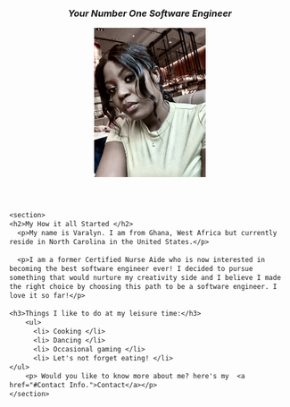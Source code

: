 
<html>
<head>


<link rel="stylesheet" href="https://cdnjs.cloudflare.com/ajax/libs/normalize/5.0.0/normalize.min.css" />

<link href="style.css" rel="stylesheet" type="text/css" />

</head>

<body>

<!-- WEB PAGE CONTENT HERE -->
<header>
<article>
  <section>
<div class="pageContainer"> 
  <div class="textContainer">
    <em><h1>Your Number One Software Engineer</h1></em>
      <div class="imageContainer"> 
    <img src="varalyn.jpeg" width= "200" alt="Varalyn at the beach"/>
    </div>
    </section>
  </article>
  </header>

    <section>
    <h2>My How it all Started </h2>
      <p>My name is Varalyn. I am from Ghana, West Africa but currently reside in North Carolina in the United States.</p>
    
      <p>I am a former Certified Nurse Aide who is now interested in becoming the best software engineer ever! I decided to pursue something that would nurture my creativity side and I believe I made the right choice by choosing this path to be a software engineer. I love it so far!</p>
        
    <h3>Things I like to do at my leisure time:</h3>
        <ul>
          <li> Cooking </li>
          <li> Dancing </li>
          <li> Occasional gaming </li>
          <li> Let's not forget eating! </li>
    </ul>
        <p> Would you like to know more about me? here's my  <a href="#Contact Info.">Contact</a></p>
    </section>
    
  
      
  </div>
</div>

</body>
</html>

